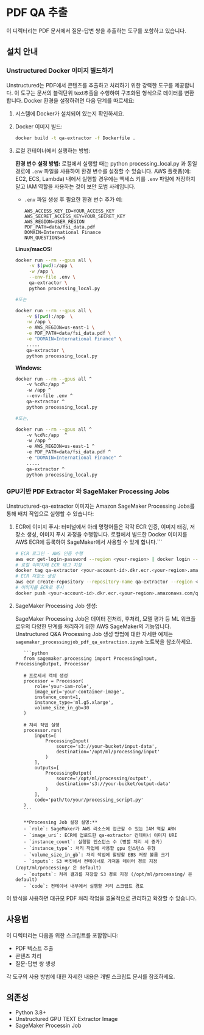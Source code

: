 # PDF QA 추출

이 디렉터리는 PDF 문서에서 질문-답변 쌍을 추출하는 도구를 포함하고 있습니다.

## 설치 안내

### Unstructured Docker 이미지 빌드하기

Unstructured는 PDF에서 콘텐츠를 추출하고 처리하기 위한 강력한 도구를 제공합니다. 이 도구는 문서의 블럭단위 text추출을 수행하여 구조화된 형식으로 데이터를 변환합니다. Docker 환경을 설정하려면 다음 단계를 따르세요:

1. 시스템에 Docker가 설치되어 있는지 확인하세요.

2. Docker 이미지 빌드:
     ```bash
     docker build -t qa-extractor -f Dockerfile .
     ```
3. 로컬 컨테이너에서 실행하는 방법:
     
     **환경 변수 설정 방법:**
     로컬에서 실행할 때는 python processing_local.py 과 동일 경로에  `.env` 파일을 사용하여 환경 변수를 설정할 수 있습니다. AWS 플랫폼(예: EC2, ECS, Lambda) 내에서 실행할 경우에는 액세스 키를 `.env` 파일에 저장하지 말고 IAM 역할을 사용하는 것이 보안 모범 사례입니다.

     -  `.env` 파일 생성 후 필요한 환경 변수 추가 예:
          ```
          AWS_ACCESS_KEY_ID=YOUR_ACCESS_KEY
          AWS_SECRET_ACCESS_KEY=YOUR_SECRET_KEY
          AWS_REGION=USER_REGION
          PDF_PATH=data/fsi_data.pdf
          DOMAIN=International Finance
          NUM_QUESTIONS=5
          ```
     

     **Linux/macOS:**
     ```bash
     docker run --rm --gpus all \
          -v $(pwd):/app \
          -w /app \
          --env-file .env \
          qa-extractor \
          python processing_local.py

     #또는

     docker run --rm --gpus all \
         -v $(pwd):/app  \
         -w /app \
         -e AWS_REGION=us-east-1 \
         -e PDF_PATH=data/fsi_data.pdf \
         -e "DOMAIN=International Finance" \
         .....
         qa-extractor \
         python processing_local.py
     ```
     

     **Windows:**
     ```bash
     docker run --rm --gpus all ^
         -v %cd%:/app ^
         -w /app ^
         --env-file .env ^
         qa-extractor ^
         python processing_local.py
     
     #또는, 
     
     docker run --rm --gpus all ^
         -v %cd%:/app  ^
         -w /app ^
         -e AWS_REGION=us-east-1 ^
         -e PDF_PATH=data/fsi_data.pdf ^
         -e "DOMAIN=International Finance" ^
         .....
         qa-extractor ^
         python processing_local.py
     ```


### GPU기반 PDF Extractor 와 SageMaker Processing Jobs

Unstructured-qa-extractor 이미지는 Amazon SageMaker Processing Jobs를 통해 배치 작업으로 실행할 수 있습니다:

1. ECR에 이미지 푸시:
    터미널에서 아래 명령어들은 각각 ECR 인증, 이미지 태깅, 저장소 생성, 이미지 푸시 과정을 수행합니다. 로컬에서 빌드한 Docker 이미지를 AWS ECR에 등록하여 SageMaker에서 사용할 수 있게 합니다.```
     ```bash
     # ECR 로그인 - AWS 인증 수행
     aws ecr get-login-password --region <your-region> | docker login --username AWS --password-stdin <your-account-id>.dkr.ecr.<your-region>.amazonaws.com
     # 로컬 이미지에 ECR 태그 지정
     docker tag qa-extractor <your-account-id>.dkr.ecr.<your-region>.amazonaws.com/qa-extractor
     # ECR 저장소 생성
     aws ecr create-repository --repository-name qa-extractor --region <your-region>
     # 이미지를 ECR로 푸시
     docker push <your-account-id>.dkr.ecr.<your-region>.amazonaws.com/qa-extractor
     ```



2. SageMaker Processing Job 생성:

     SageMaker Processing Job은 데이터 전처리, 후처리, 모델 평가 등 ML 워크플로우의 다양한 단계를 처리하기 위한 AWS SageMaker의 기능입니다.
     Unstructured Q&A Processing Job 생성 방법에 대한 자세한 예제는 `sagemaker_processingjob_pdf_qa_extraction.ipynb` 노트북을 참조하세요. 
     

          ```python
          from sagemaker.processing import ProcessingInput, ProcessingOutput, Processor

          # 프로세서 객체 생성
          processor = Processor(
              role='your-iam-role',
              image_uri='your-container-image',
              instance_count=1,
              instance_type='ml.g5.xlarge',
              volume_size_in_gb=30
          )

          # 처리 작업 실행
          processor.run(
              inputs=[
                  ProcessingInput(
                      source='s3://your-bucket/input-data',
                      destination='/opt/ml/processing/input'
                  )
              ],
              outputs=[
                  ProcessingOutput(
                      source='/opt/ml/processing/output',
                      destination='s3://your-bucket/output-data'
                  )
              ],
              code='path/to/your/processing_script.py'
          )
          ```
          
          **Processing Job 설정 설명:**
          - `role`: SageMaker가 AWS 리소스에 접근할 수 있는 IAM 역할 ARN
          - `image_uri`: ECR에 업로드한 qa-extractor 컨테이너 이미지 URI
          - `instance_count`: 실행할 인스턴스 수 (병렬 처리 시 증가)
          - `instance_type`: 처리 작업에 사용할 gpu 인스턴스 유형 
          - `volume_size_in_gb`: 처리 작업에 할당할 EBS 저장 볼륨 크기
          - `inputs`: S3 버킷에서 컨테이너로 가져올 데이터 경로 지정 (/opt/ml/processing/ 은 default)
          - `outputs`: 처리 결과를 저장할 S3 경로 지정 (/opt/ml/processing/ 은 default)
          - `code`: 컨테이너 내부에서 실행할 처리 스크립트 경로
          
          
이 방식을 사용하면 대규모 PDF 처리 작업을 효율적으로 관리하고 확장할 수 있습니다.

## 사용법

이 디렉터리는 다음을 위한 스크립트를 포함합니다:
- PDF 텍스트 추출
- 콘텐츠 처리
- 질문-답변 쌍 생성

각 도구의 사용 방법에 대한 자세한 내용은 개별 스크립트 문서를 참조하세요.

## 의존성

- Python 3.8+
- Unstructured GPU TEXT Extractor Image 
- SageMaker Processin Job